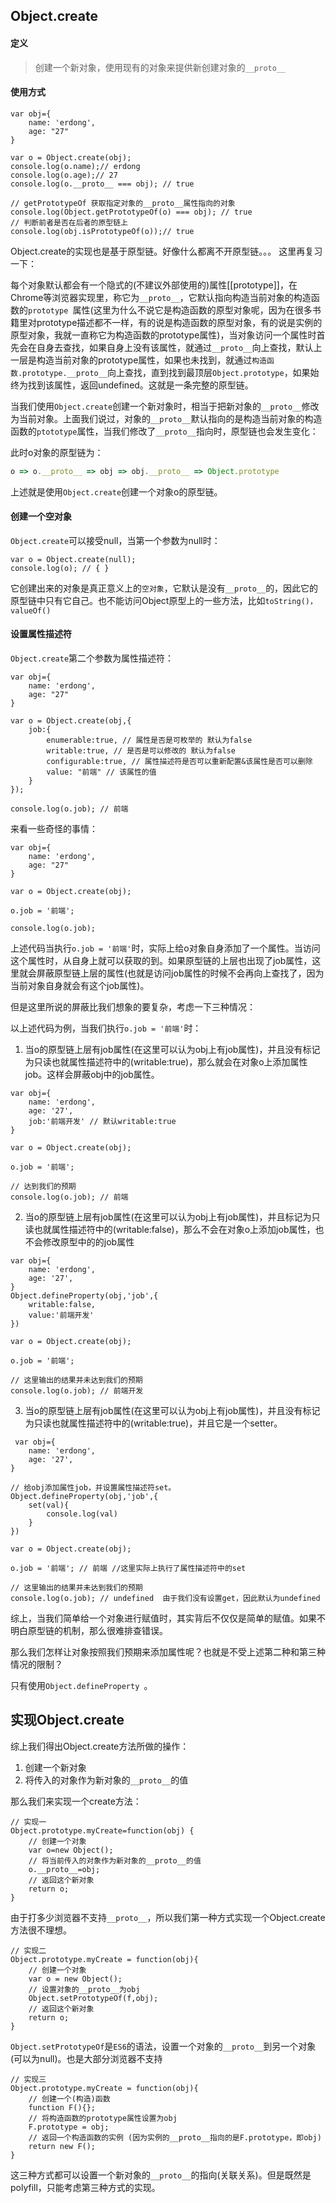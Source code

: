 ## Object.create 

#### 定义

> 创建一个新对象，使用现有的对象来提供新创建对象的`__proto__`

#### 使用方式

```
var obj={
    name: 'erdong',
    age: "27"
}

var o = Object.create(obj);
console.log(o.name);// erdong
console.log(o.age);// 27
console.log(o.__proto__ === obj); // true

// getPrototypeOf 获取指定对象的__proto__属性指向的对象
console.log(Object.getPrototypeOf(o) === obj); // true
// 判断前者是否在后者的原型链上
console.log(obj.isPrototypeOf(o));// true

```
Object.create的实现也是基于原型链。好像什么都离不开原型链。。。 这里再复习一下：

每个对象默认都会有一个隐式的(不建议外部使用的)属性[[prototype]]，在Chrome等浏览器实现里，称它为`__proto__`，它默认指向构造当前对象的构造函数的`prototype `属性(这里为什么不说它是构造函数的原型对象呢，因为在很多书籍里对prototype描述都不一样，有的说是构造函数的原型对象，有的说是实例的原型对象，我就一直称它为构造函数的prototype属性)，当对象访问一个属性时首先会在自身去查找，如果自身上没有该属性，就通过`__proto__`向上查找，默认上一层是构造当前对象的prototype属性，如果也未找到，就通过`构造函数.prototype.__proto__`向上查找，直到找到最顶层`Object.prototype`，如果始终为找到该属性，返回undefined。这就是一条完整的原型链。

当我们使用`Object.create`创建一个新对象时，相当于把新对象的`__proto__`修改为当前对象。上面我们说过，对象的`__proto__`默认指向的是构造当前对象的构造函数的`ptototype`属性，当我们修改了`__proto__`指向时，原型链也会发生变化：


此时o对象的原型链为：

```javascript
o => o.__proto__ => obj => obj.__proto__ => Object.prototype

```

上述就是使用`Object.create`创建一个对象o的原型链。


#### 创建一个空对象

`Object.create`可以接受null，当第一个参数为null时：

```
var o = Object.create(null);
console.log(o); // { }
```
它创建出来的对象是真正意义上的`空对象`，它默认是没有`__proto__`的，因此它的原型链中只有它自己。也不能访问Object原型上的一些方法，比如`toString()，valueOf()`



#### 设置属性描述符
`Object.create`第二个参数为属性描述符：

```
var obj={
    name: 'erdong',
    age: "27"
}

var o = Object.create(obj,{
    job:{
        enumerable:true, // 属性是否是可枚举的 默认为false
        writable:true, // 是否是可以修改的 默认为false
        configurable:true, // 属性描述符是否可以重新配置&该属性是否可以删除
        value: "前端" // 该属性的值
    }
}); 

console.log(o.job); // 前端
```
来看一些奇怪的事情：

```
var obj={
    name: 'erdong',
    age: "27"
}

var o = Object.create(obj);

o.job = '前端';

console.log(o.job);
```
上述代码当执行`o.job = '前端'`时，实际上给o对象自身添加了一个属性。当访问这个属性时，从自身上就可以获取的到。如果原型链的上层也出现了job属性，这里就会屏蔽原型链上层的属性(也就是访问job属性的时候不会再向上查找了，因为当前对象自身就会有这个job属性)。

但是这里所说的屏蔽比我们想象的要复杂，考虑一下三种情况：

以上述代码为例，当我们执行`o.job = '前端'`时：

1) 当o的原型链上层有job属性(在这里可以认为obj上有job属性)，并且没有标记为只读也就属性描述符中的(writable:true)，那么就会在对象o上添加属性job。这样会屏蔽obj中的job属性。

```
var obj={
    name: 'erdong',
    age: '27',
    job:'前端开发' // 默认writable:true
}

var o = Object.create(obj);

o.job = '前端';

// 达到我们的预期
console.log(o.job); // 前端

```

2) 当o的原型链上层有job属性(在这里可以认为obj上有job属性)，并且标记为只读也就属性描述符中的(writable:false)，那么不会在对象o上添加job属性，也不会修改原型中的的job属性

```
var obj={
    name: 'erdong',
    age: '27',
}
Object.defineProperty(obj,'job',{
    writable:false,
    value:'前端开发'
})

var o = Object.create(obj);

o.job = '前端';

// 这里输出的结果并未达到我们的预期
console.log(o.job); // 前端开发

```

3) 当o的原型链上层有job属性(在这里可以认为obj上有job属性)，并且没有标记为只读也就属性描述符中的(writable:true)，并且它是一个setter。

```
 var obj={
    name: 'erdong',
    age: '27',
}

// 给obj添加属性job，并设置属性描述符set。
Object.defineProperty(obj,'job',{
    set(val){
        console.log(val)
    }
})

var o = Object.create(obj);

o.job = '前端'; // 前端 //这里实际上执行了属性描述符中的set

// 这里输出的结果并未达到我们的预期
console.log(o.job); // undefined  由于我们没有设置get，因此默认为undefined
```
综上，当我们简单给一个对象进行赋值时，其实背后不仅仅是简单的赋值。如果不明白原型链的机制，那么很难排查错误。

那么我们怎样让对象按照我们预期来添加属性呢？也就是不受上述第二种和第三种情况的限制？

只有使用`Object.defineProperty `。


## 实现Object.create

综上我们得出Object.create方法所做的操作：

1. 创建一个新对象
2. 将传入的对象作为新对象的`__proto__`的值


那么我们来实现一个create方法：

```
// 实现一
Object.prototype.myCreate=function(obj) {
    // 创建一个对象
    var o=new Object();
    // 将当前传入的对象作为新对象的__proto__的值
    o.__proto__=obj;
    // 返回这个新对象
    return o;
}
```
由于打多少浏览器不支持`__proto__`，所以我们第一种方式实现一个Object.create方法很不理想。

```
// 实现二
Object.prototype.myCreate = function(obj){
    // 创建一个对象
    var o = new Object();
    // 设置对象的__proto__为obj
    Object.setPrototypeOf(f,obj);
    // 返回这个新对象
    return o;
}
```

`Object.setPrototypeOf`是`ES6`的语法，设置一个对象的`__proto__`到另一个对象(可以为null)。也是大部分浏览器不支持

```
// 实现三
Object.prototype.myCreate = function(obj){
    // 创建一个(构造)函数
    function F(){};
    // 将构造函数的prototype属性设置为obj
    F.prototype = obj;
    // 返回一个构造函数的实例 (因为实例的__proto__指向的是F.prototype，即obj)
    return new F();
}
```
这三种方式都可以设置一个新对象的`__proto__`的指向(关联关系)。但是既然是polyfill，只能考虑第三种方式的实现。
